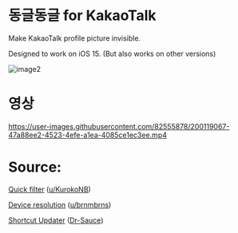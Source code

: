 # 동글동글 for KakaoTalk

Make KakaoTalk profile picture invisible.

Designed to work on iOS 15. (But also works on other versions)

![image2](https://github.com/Dr-Sauce/DongledongleForKakaoTalk/assets/82555878/082f87e3-eb7e-4d40-8cfb-c4bb6e29e76c)

# 영상

https://user-images.githubusercontent.com/82555878/200119067-47a88ee2-4523-4efe-a1ea-4085ce1ec3ee.mp4

# Source:

[Quick filter](https://www.reddit.com/r/shortcuts/comments/9q3vvc/apply_a_filter_to_an_image/e86e4iv/) ([u/KurokoNB](https://www.reddit.com/user/KurokoNB))

[Device resolution](https://www.reddit.com/r/shortcuts/comments/si3cso/comment/hv6k28p/) ([u/brnmbrns](https://www.reddit.com/user/brnmbrns))

[Shortcut Updater](https://github.com/dr-sauce/shortcutupdater) ([Dr-Sauce](https://github.com/dr-sauce))
